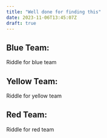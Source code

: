 ```yaml
---
title: "Well done for finding this"
date: 2023-11-06T13:45:07Z
draft: true
---
```


## Blue Team:
Riddle for blue team

## Yellow Team:
Riddle for yellow team

## Red Team:
Riddle for red team